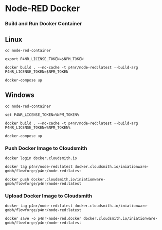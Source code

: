 # Node-RED Docker


### Build and Run Docker Container

## Linux

    cd node-red-container

    export P4NR_LICENSE_TOKEN=$NPM_TOKEN

    docker build . --no-cache -t p4nr/node-red:latest --build-arg P4NR_LICENSE_TOKEN=$NPM_TOKEN

    docker-compose up

## Windows

    cd node-red-container

    set P4NR_LICENSE_TOKEN=%NPM_TOKEN%

    docker build . --no-cache -t p4nr/node-red:latest --build-arg P4NR_LICENSE_TOKEN=%NPM_TOKEN%

    docker-compose up

### Push Docker Image to Cloudsmith

    docker login docker.cloudsmith.io

    docker tag p4nr/node-red:latest docker.cloudsmith.io/iniationware-gmbh/flowforge/p4nr/node-red:latest

    docker push docker.cloudsmith.io/iniationware-gmbh/flowforge/p4nr/node-red:latest

### Upload Docker Image to Cloudsmith

    docker tag p4nr/node-red:latest docker.cloudsmith.io/iniationware-gmbh/flowforge/p4nr/node-red:latest

    docker save -o p4nr-node-red.docker docker.cloudsmith.io/iniationware-gmbh/flowforge/p4nr/node-red:latest